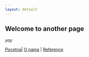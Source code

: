 ```yaml
---
layout: default
---
```


## Welcome to another page

_yay_

[Pocetna](./index)| [O nama](#) | [Reference](./reference.md)

